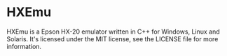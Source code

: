 HXEmu
=====

HXEmu is a Epson HX-20 emulator written in C++ for Windows, Linux and Solaris.
It's licensed under the MIT license, see the LICENSE file for more information.

